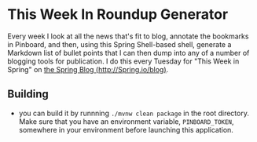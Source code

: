 # This Week In Roundup Generator

Every week I look at all the news that's fit to blog, annotate the bookmarks in Pinboard, and then, using this Spring Shell-based shell, generate a Markdown list of bullet points  that I can then dump into any of a number of blogging tools for publication. I do this every Tuesday for "This Week in Spring" on [the Spring Blog (http://Spring.io/blog)](http://Spring.io/blog).

## Building
* you can build it by runnning `./mvnw clean package` in the root directory. Make sure that you have an environment variable, `PINBOARD_TOKEN`, somewhere in your environment before launching this application.
